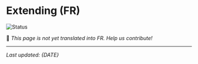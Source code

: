 # Extending (FR)

![Status](https://img.shields.io/badge/status-coming--soon-orange)

🚧 *This page is not yet translated into FR. Help us contribute!*

---

*Last updated: {DATE}*
